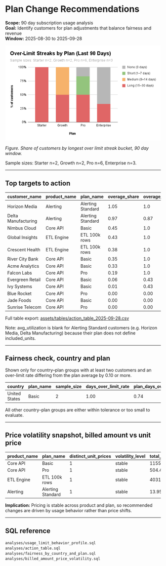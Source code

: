 # Plan Change Recommendations

**Scope:** 90 day subscription usage analysis  
**Goal:** Identify customers for plan adjustments that balance fairness and revenue  
**Window:** 2025-08-30 to 2025-09-28

![Over limit streaks by plan](assets/figures/fig_limit_streaks_by_plan.png)

*Figure. Share of customers by longest over limit streak bucket, 90 day window.*  

Sample sizes: Starter n=2, Growth n=2, Pro n=6, Enterprise n=3.

---

## Top targets to action

| customer_name       | product_name | plan_name         | overage_share | overage_rate | avg_utilization | recommendation |
|---------------------|--------------|-------------------|---------------|--------------|-----------------|----------------|
| Horizon Media       | Alerting     | Alerting Standard | 1.05          | 1.0          |                 | upsell         |
| Delta Manufacturing | Alerting     | Alerting Standard | 0.97          | 0.87         |                 | upsell         |
| Nimbus Cloud        | Core API     | Basic             | 0.45          | 1.0          | 1.83            | upsell         |
| Global Insights     | ETL Engine   | ETL 100k rows     | 0.43          | 1.0          | 1.76            | upsell         |
| Crescent Health     | ETL Engine   | ETL 100k rows     | 0.38          | 1.0          | 1.60            | upsell         |
| River City Bank     | Core API     | Basic             | 0.35          | 1.0          | 1.55            | upsell         |
| Acme Analytics      | Core API     | Basic             | 0.33          | 1.0          | 1.49            | upsell         |
| Falcon Labs         | Core API     | Pro               | 0.19          | 1.0          | 1.23            | upsell         |
| Evergreen Retail    | Core API     | Basic             | 0.06          | 0.43         | 1.03            | adjust units   |
| Ivy Systems         | Core API     | Basic             | 0.01          | 0.43         | 1.00            | adjust units   |
| Blue Rocket         | Core API     | Pro               | 0.00          | 0.00         | 0.90            | hold           |
| Jade Foods          | Core API     | Basic             | 0.00          | 0.00         | 0.81            | hold           |
| Sunrise Telecom     | Core API     | Pro               | 0.00          | 0.00         | 0.68            | hold           |

Full table export: [assets/tables/action_table_2025-09-28.csv](assets/tables/action_table_2025-09-28.csv)

Note: avg_utilization is blank for Alerting Standard customers (e.g. Horizon Media, Delta Manufacturing) because their plan does not define included_units.

---

## Fairness check, country and plan

Shown only for country–plan groups with at least two customers and an over-limit rate differing from the plan average by 0.10 or more.

| country       | plan_name | sample_size | days_over_limit_rate | plan_days_over_limit_rate | delta | severity |
|---------------|-----------|-------------|----------------------|----------------------------|-------|----------|
| United States | Basic     | 2           | 1.00                 | 0.74                       | 0.26  | alert    |

All other country–plan groups are either within tolerance or too small to evaluate.

---

## Price volatility snapshot, billed amount vs unit price

| product_name | plan_name         | distinct_unit_prices | volatility_level | total_billed_value |
|--------------|-------------------|----------------------|------------------|--------------------|
| Core API     | Basic             | 1                    | stable           | 1155.53            |
| Core API     | Pro               | 1                    | stable           | 504.45             |
| ETL Engine   | ETL 100k rows     | 1                    | stable           | 4031.2             |
| Alerting     | Alerting Standard | 1                    | stable           | 13.95              |

**Implication:** Pricing is stable across product and plan, so recommended changes are driven by usage behavior rather than price shifts.

---

## SQL reference

`analyses/usage_limit_behavior_profile.sql`  
`analyses/action_table.sql`  
`analyses/fairness_by_country_and_plan.sql`  
`analyses/billed_amount_price_volatility.sql`
